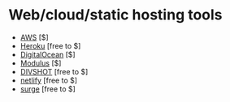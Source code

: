 # Web/cloud/static hosting tools

* [AWS](https://aws.amazon.com/websites/) [$]
* [Heroku](https://heroku.com) [free to $]
* [DigitalOcean](https://digitalocean.com) [$]
* [Modulus](https://modulus.io/) [$]
* [DIVSHOT](https://divshot.com) [free to $]
* [netlify](https://www.netlify.com) [free to $]
* [surge](https://surge.sh/) [free to $]
